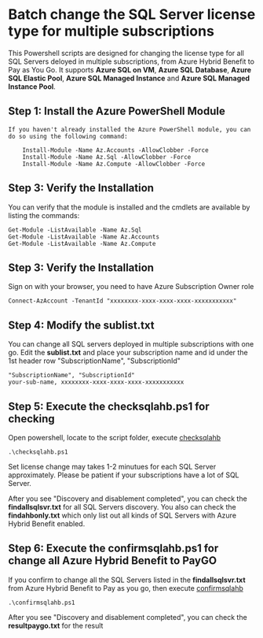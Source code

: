# Batch change the SQL Server license type for multiple subscriptions
This Powershell scripts are designed for changing the license type for all SQL Servers deloyed in multiple subscriptions, from Azure Hybrid Benefit to Pay as You Go. It supports **Azure SQL on VM**, **Azure SQL Database**, **Azure SQL Elastic Pool**, **Azure SQL Managed Instance** and **Azure SQL Managed Instance Pool**.


##  Step 1: Install the Azure PowerShell Module
    If you haven't already installed the Azure PowerShell module, you can do so using the following command:
```
    Install-Module -Name Az.Accounts -AllowClobber -Force
    Install-Module -Name Az.Sql -AllowClobber -Force
    Install-Module -Name Az.Compute -AllowClobber -Force
```

##  Step 3: Verify the Installation
You can verify that the module is installed and the cmdlets are available by listing the commands:
```
Get-Module -ListAvailable -Name Az.Sql
Get-Module -ListAvailable -Name Az.Accounts
Get-Module -ListAvailable -Name Az.Compute
```   

##  Step 3: Verify the Installation
Sign on with your browser, you need to have Azure Subscription Owner role

```
Connect-AzAccount -TenantId "xxxxxxxx-xxxx-xxxx-xxxx-xxxxxxxxxxx"
``` 

##  Step 4: Modify the sublist.txt
You can change all SQL servers deployed in multiple subscriptions with one go. Edit the **sublist.txt** and place your subscription name and id under the 1st header row "SubscriptionName", "SubscriptionId"
```
"SubscriptionName", "SubscriptionId"
your-sub-name, xxxxxxxx-xxxx-xxxx-xxxx-xxxxxxxxxxx
```  

##  Step 5: Execute the checksqlahb.ps1 for checking
Open powershell, locate to the script folder, execute  [checksqlahb](checksqlahb.ps1)
``` 
.\checksqlahb.ps1
``` 

Set license change may takes 1-2 minutues for each SQL Server approximately. Please be patient if your subscriptions have a lot of SQL Server.

After you see "Discovery and disablement completed", you can check the **findallsqlsvr.txt** for all SQL Servers discovery. You also can check the **findahbonly.txt** which only list out all kinds of SQL Servers with Azure Hybrid Benefit enabled.    

##  Step 6: Execute the confirmsqlahb.ps1 for change all Azure Hybrid Benefit to PayGO
If you confirm to change all the SQL Servers listed in the **findallsqlsvr.txt** from Azure Hybrid Benefit to Pay as you go, then execute  [confirmsqlahb](confirmsqlahb.ps1)

``` 
.\confirmsqlahb.ps1
``` 

After you see "Discovery and disablement completed", you can check the **resultpaygo.txt** for the result
